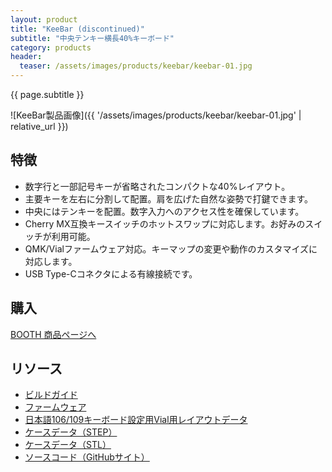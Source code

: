 ```yaml
---
layout: product
title: "KeeBar (discontinued)"
subtitle: "中央テンキー横長40%キーボード"
category: products
header:
  teaser: /assets/images/products/keebar/keebar-01.jpg
---
```

{{ page.subtitle }}

![KeeBar製品画像]({{ '/assets/images/products/keebar/keebar-01.jpg' | relative_url }})

## 特徴

- 数字行と一部記号キーが省略されたコンパクトな40%レイアウト。
- 主要キーを左右に分割して配置。肩を広げた自然な姿勢で打鍵できます。
- 中央にはテンキーを配置。数字入力へのアクセス性を確保しています。
- Cherry MX互換キースイッチのホットスワップに対応します。お好みのスイッチが利用可能。
- QMK/Vialファームウェア対応。キーマップの変更や動作のカスタマイズに対応します。
- USB Type-Cコネクタによる有線接続です。

## 購入

<a href="https://ymkn.booth.pm/items/5343878" class="btn btn--primary">BOOTH 商品ページへ</a>

## リソース

- [ビルドガイド](https://github.com/ymkn/KeeBar/blob/main/doc/buildguide.md)
- [ファームウェア](https://github.com/ymkn/KeeBar/releases/download/v1.0/ymkn_keebar_vial.uf2)
- [日本語106/109キーボード設定用Vial用レイアウトデータ](https://github.com/ymkn/KeeBar/releases/download/v1.0/default_layout_jp.vil)
- [ケースデータ（STEP）](https://github.com/ymkn/KeeBar/releases/download/v1.0/KeeBar-Case.step)
- [ケースデータ（STL）](https://github.com/ymkn/KeeBar/releases/download/v1.0/KeeBar-Case.stl)
- [ソースコード（GitHubサイト）](https://github.com/ymkn/KeeBar/)
